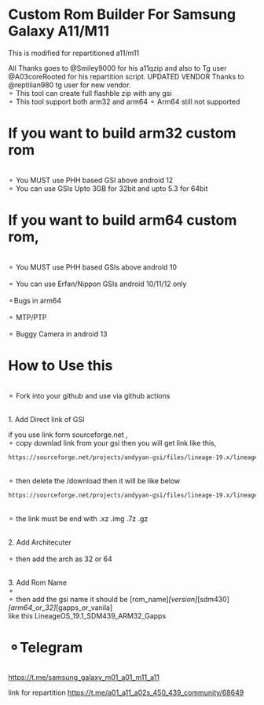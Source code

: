 # Custom Rom Builder For Samsung Galaxy A11/M11
This is modified for repartitioned a11/m11

All Thanks goes to @Smiley9000 for his a11qzip and also to Tg user @A03coreRooted 
for his repartition script.
UPDATED VENDOR 
Thanks to @reptilian980 tg user for new vendor.
<br>⚬ This tool can create full flashble zip with any gsi</br>
⚬ This tool support both arm32 and arm64
⚬ Arm64 still not supported

# If you want to build arm32 custom rom
<br>⚬ You MUST use PHH based GSI above android 12</br>
⚬ You can use GSIs Upto 3GB for 32bit and upto 5.3 for 64bit

# If you want to build arm64 custom rom, 

<br>⚬ You MUST use PHH based GSIs above android 10</br>
<br>⚬ You can use Erfan/Nippon GSIs android 10/11/12 only</br>
<br>⚬Bugs in arm64</br>
<br>⚬ MTP/PTP</br>
<br>⚬ Buggy Camera in android 13</br>


# How to Use this

<br>⚬ Fork into your github and use via github actions</br>

<br>1. Add Direct link of GSI</br>

if you use link form sourceforge.net ,
<br>⚬ copy downlad link from your gsi then you will get link like this,</br>
 ```sh
https://sourceforge.net/projects/andyyan-gsi/files/lineage-19.x/lineage-19.1-20230715-UNOFFICIAL-a64_bgN.img.xz/download
 ```
<br>⚬ then delete the /download then it will be like below</br>
 ```sh
https://sourceforge.net/projects/andyyan-gsi/files/lineage-19.x/lineage-19.1-20230715-UNOFFICIAL-a64_bgN.img.xz
 ```
<br>⚬ the link must be end with .xz .img .7z .gz</br>

<br>2. Add Architecuter</br>
<br>⚬ then add the arch as 32 or 64</br>

<br>3. Add Rom Name<br>⚬
<br>⚬ then add the gsi name it should be [rom_name]_[version]_[sdm430]_[arm64_or_32]_[gapps_or_vanila]<br>
like this LineageOS_19.1_SDM439_ARM32_Gapps


# ⚬Telegram
<br>https://t.me/samsung_galaxy_m01_a01_m11_a11<br>

link for repartition
https://t.me/a01_a11_a02s_450_439_community/68649
